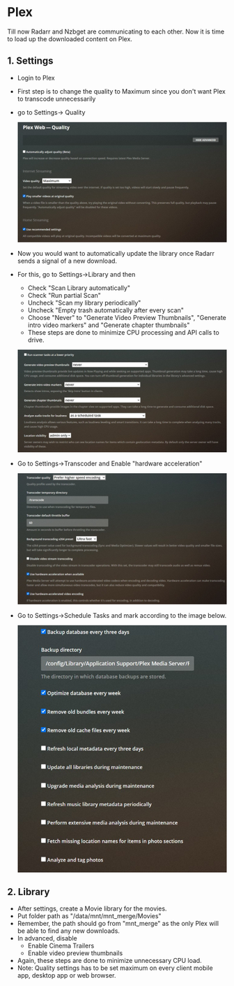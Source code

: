 # Plex

Till now Radarr and Nzbget are communicating to each other. Now it is time to load up the downloaded content on Plex.

## 1. Settings

- Login to Plex

- First step is to change the quality to Maximum since you don't want Plex to transcode unnecessarily

- go to Settings-> Quality

  ![GitHub Logo](../images/plexQuality.jpg)

- Now you would want to automatically update the library once Radarr sends a signal of a new download.

- For this, go to Settings->Library and then

  - Check "Scan Library automatically"
  - Check "Run partial Scan"
  - Uncheck "Scan my library periodically"
  - Uncheck "Empty trash automatically after every scan"
  - Choose "Never" to "Generate Video Preview Thumbnails", "Generate intro video markers" and "Generate chapter thumbnails"
  - These steps are done to minimize CPU processing and API calls to drive.

  ![GitHub Logo](../images/plexQuality2.jpg)

- Go to Settings->Transcoder and Enable "hardware acceleration"

  ![GitHub Logo](../images/plexTranscoder.jpg)

- Go to Settings->Schedule Tasks and mark according to the image below.

  ![GitHub Logo](../images/plexTasks.jpg)



## 2. Library

- After settings, create a Movie library for the movies.
- Put folder path as "/data/mnt/mnt_merge/Movies"
- Remember, the path should go from "mnt_merge" as the only Plex will be able to find any new downloads.
- In advanced, disable
  - Enable Cinema Trailers
  - Enable video preview thumbnails
- Again, these steps are done to minimize unnecessary CPU load.
- Note: Quality settings has to be set maximum on every client mobile app, desktop app or web browser.